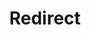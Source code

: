 ﻿---
layout: src/layouts/Redirect.astro
title: Redirect
redirect: https://octopus.com/docs/deployments/azure/deploying-a-package-to-an-azure-web-app/index
pubDate:  2023-01-01
navSearch: false
navSitemap: false
navMenu: false
---
